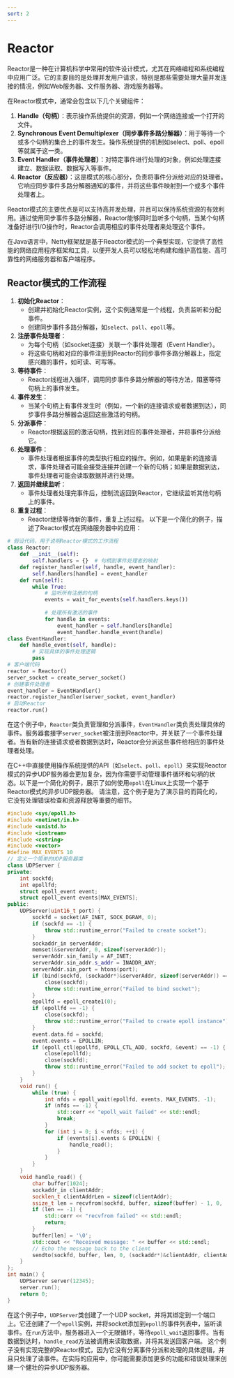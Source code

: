 ```yaml
---
sort: 2
---
```


# Reactor

Reactor是一种在计算机科学中常用的软件设计模式，尤其在网络编程和系统编程中应用广泛。它的主要目的是处理并发用户请求，特别是那些需要处理大量并发连接的情况，例如Web服务器、文件服务器、游戏服务器等。

在Reactor模式中，通常会包含以下几个关键组件：
1. **Handle（句柄）**：表示操作系统提供的资源，例如一个网络连接或一个打开的文件。
2. **Synchronous Event Demultiplexer（同步事件多路分解器）**：用于等待一个或多个句柄的集合上的事件发生。操作系统提供的机制如select、poll、epoll等就属于这一类。
3. **Event Handler（事件处理者）**：对特定事件进行处理的对象，例如处理连接建立、数据读取、数据写入等事件。
4. **Reactor（反应器）**：这是模式的核心部分，负责将事件分派给对应的处理者。它响应同步事件多路分解器通知的事件，并将这些事件映射到一个或多个事件处理者上。

Reactor模式的主要优点是可以支持高并发处理，并且可以保持系统资源的有效利用。通过使用同步事件多路分解器，Reactor能够同时监听多个句柄，当某个句柄准备好进行I/O操作时，Reactor会调用相应的事件处理者来处理这个事件。

在Java语言中，Netty框架就是基于Reactor模式的一个典型实现，它提供了高性能的网络应用程序框架和工具，以便开发人员可以轻松地构建和维护高性能、高可靠性的网络服务器和客户端程序。


## Reactor模式的工作流程

1. **初始化Reactor**：
   - 创建并初始化Reactor实例，这个实例通常是一个线程，负责监听和分配事件。
   - 创建同步事件多路分解器，如`select`、`poll`、`epoll`等。
2. **注册事件处理者**：
   - 为每个句柄（如socket连接）关联一个事件处理者（Event Handler）。
   - 将这些句柄和对应的事件注册到Reactor的同步事件多路分解器上，指定感兴趣的事件，如可读、可写等。
3. **等待事件**：
   - Reactor线程进入循环，调用同步事件多路分解器的等待方法，阻塞等待句柄上的事件发生。
4. **事件发生**：
   - 当某个句柄上有事件发生时（例如，一个新的连接请求或者数据到达），同步事件多路分解器会返回这些激活的句柄。
5. **分派事件**：
   - Reactor根据返回的激活句柄，找到对应的事件处理者，并将事件分派给它。
6. **处理事件**：
   - 事件处理者根据事件的类型执行相应的操作。例如，如果是新的连接请求，事件处理者可能会接受连接并创建一个新的句柄；如果是数据到达，事件处理者可能会读取数据并进行处理。
7. **返回并继续监听**：
   - 事件处理者处理完事件后，控制流返回到Reactor，它继续监听其他句柄上的事件。
8. **重复过程**：
   - Reactor继续等待新的事件，重复上述过程。
以下是一个简化的例子，描述了Reactor模式在网络服务器中的应用：
```python
# 假设代码，用于说明Reactor模式的工作流程
class Reactor:
    def __init__(self):
        self.handlers = {}  # 句柄到事件处理者的映射
    def register_handler(self, handle, event_handler):
        self.handlers[handle] = event_handler
    def run(self):
        while True:
            # 监听所有注册的句柄
            events = wait_for_events(self.handlers.keys())
            
            # 处理所有激活的事件
            for handle in events:
                event_handler = self.handlers[handle]
                event_handler.handle_event(handle)
class EventHandler:
    def handle_event(self, handle):
        # 实现具体的事件处理逻辑
        pass
# 客户端代码
reactor = Reactor()
server_socket = create_server_socket()
# 创建事件处理者
event_handler = EventHandler()
reactor.register_handler(server_socket, event_handler)
# 启动Reactor
reactor.run()
```
在这个例子中，`Reactor`类负责管理和分派事件，`EventHandler`类负责处理具体的事件。服务器套接字`server_socket`被注册到Reactor中，并关联了一个事件处理者。当有新的连接请求或者数据到达时，Reactor会分派这些事件给相应的事件处理者处理。

在C++中直接使用操作系统提供的API（如`select`、`poll`、`epoll`）来实现Reactor模式的异步UDP服务器会更加复杂，因为你需要手动管理事件循环和句柄的状态。以下是一个简化的例子，展示了如何使用`epoll`在Linux上实现一个基于Reactor模式的异步UDP服务器。
请注意，这个例子是为了演示目的而简化的，它没有处理错误检查和资源释放等重要的细节。
```cpp
#include <sys/epoll.h>
#include <netinet/in.h>
#include <unistd.h>
#include <iostream>
#include <cstring>
#include <vector>
#define MAX_EVENTS 10
// 定义一个简单的UDP服务器类
class UDPServer {
private:
    int sockfd;
    int epollfd;
    struct epoll_event event;
    struct epoll_event events[MAX_EVENTS];
public:
    UDPServer(uint16_t port) {
        sockfd = socket(AF_INET, SOCK_DGRAM, 0);
        if (sockfd == -1) {
            throw std::runtime_error("Failed to create socket");
        }
        sockaddr_in serverAddr;
        memset(&serverAddr, 0, sizeof(serverAddr));
        serverAddr.sin_family = AF_INET;
        serverAddr.sin_addr.s_addr = INADDR_ANY;
        serverAddr.sin_port = htons(port);
        if (bind(sockfd, (sockaddr*)&serverAddr, sizeof(serverAddr)) == -1) {
            close(sockfd);
            throw std::runtime_error("Failed to bind socket");
        }
        epollfd = epoll_create1(0);
        if (epollfd == -1) {
            close(sockfd);
            throw std::runtime_error("Failed to create epoll instance");
        }
        event.data.fd = sockfd;
        event.events = EPOLLIN;
        if (epoll_ctl(epollfd, EPOLL_CTL_ADD, sockfd, &event) == -1) {
            close(epollfd);
            close(sockfd);
            throw std::runtime_error("Failed to add socket to epoll");
        }
    }
    void run() {
        while (true) {
            int nfds = epoll_wait(epollfd, events, MAX_EVENTS, -1);
            if (nfds == -1) {
                std::cerr << "epoll_wait failed" << std::endl;
                break;
            }
            for (int i = 0; i < nfds; ++i) {
                if (events[i].events & EPOLLIN) {
                    handle_read();
                }
            }
        }
    }
    void handle_read() {
        char buffer[1024];
        sockaddr_in clientAddr;
        socklen_t clientAddrLen = sizeof(clientAddr);
        ssize_t len = recvfrom(sockfd, buffer, sizeof(buffer) - 1, 0, (sockaddr*)&clientAddr, &clientAddrLen);
        if (len == -1) {
            std::cerr << "recvfrom failed" << std::endl;
            return;
        }
        buffer[len] = '\0';
        std::cout << "Received message: " << buffer << std::endl;
        // Echo the message back to the client
        sendto(sockfd, buffer, len, 0, (sockaddr*)&clientAddr, clientAddrLen);
    }
};
int main() {
    UDPServer server(12345);
    server.run();
    return 0;
}
```
在这个例子中，`UDPServer`类创建了一个UDP socket，并将其绑定到一个端口上。它还创建了一个`epoll`实例，并将socket添加到`epoll`的事件列表中，监听读事件。在`run`方法中，服务器进入一个无限循环，等待`epoll_wait`返回事件。当有数据到达时，`handle_read`方法被调用来读取数据，并将其发送回客户端。
这个例子没有实现完整的Reactor模式，因为它没有分离事件分派和处理的具体逻辑，并且只处理了读事件。在实际的应用中，你可能需要添加更多的功能和错误处理来创建一个健壮的异步UDP服务器。

